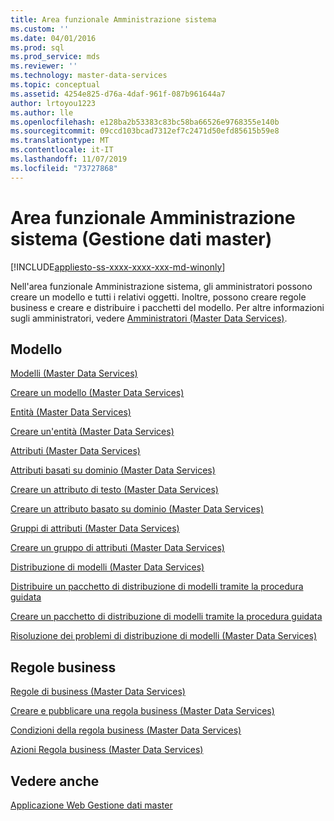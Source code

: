 ```yaml
---
title: Area funzionale Amministrazione sistema
ms.custom: ''
ms.date: 04/01/2016
ms.prod: sql
ms.prod_service: mds
ms.reviewer: ''
ms.technology: master-data-services
ms.topic: conceptual
ms.assetid: 4254e825-d76a-4daf-961f-087b961644a7
author: lrtoyou1223
ms.author: lle
ms.openlocfilehash: e128ba2b53383c83bc58ba66526e9768355e140b
ms.sourcegitcommit: 09ccd103bcad7312ef7c2471d50efd85615b59e8
ms.translationtype: MT
ms.contentlocale: it-IT
ms.lasthandoff: 11/07/2019
ms.locfileid: "73727868"
---
```

# <a name="system-administration-functional-area-master-data-manager"></a>Area funzionale Amministrazione sistema (Gestione dati master)

[!INCLUDE[appliesto-ss-xxxx-xxxx-xxx-md-winonly](../includes/appliesto-ss-xxxx-xxxx-xxx-md-winonly.md)]

  Nell'area funzionale Amministrazione sistema, gli amministratori possono creare un modello e tutti i relativi oggetti. Inoltre, possono creare regole business e creare e distribuire i pacchetti del modello. Per altre informazioni sugli amministratori, vedere [Amministratori &#40;Master Data Services&#41;](../master-data-services/administrators-master-data-services.md).  
  
## <a name="model"></a>Modello  
 [Modelli &#40;Master Data Services&#41;](../master-data-services/models-master-data-services.md)  
  
 [Creare un modello &#40;Master Data Services&#41;](../master-data-services/create-a-model-master-data-services.md)  
  
 [Entità &#40;Master Data Services&#41;](../master-data-services/entities-master-data-services.md)  
  
 [Creare un'entità &#40;Master Data Services&#41;](../master-data-services/create-an-entity-master-data-services.md)  
  
 [Attributi &#40;Master Data Services&#41;](../master-data-services/attributes-master-data-services.md)  
  
 [Attributi basati su dominio &#40;Master Data Services&#41;](../master-data-services/domain-based-attributes-master-data-services.md)  
  
 [Creare un attributo di testo &#40;Master Data Services&#41;](../master-data-services/create-a-text-attribute-master-data-services.md)  
  
 [Creare un attributo basato su dominio &#40;Master Data Services&#41;](../master-data-services/create-a-domain-based-attribute-master-data-services.md)  
  
 [Gruppi di attributi &#40;Master Data Services&#41;](../master-data-services/attribute-groups-master-data-services.md)  
  
 [Creare un gruppo di attributi &#40;Master Data Services&#41;](../master-data-services/create-an-attribute-group-master-data-services.md)  
  
 [Distribuzione di modelli &#40;Master Data Services&#41;](../master-data-services/deploying-models-master-data-services.md)  
  
 [Distribuire un pacchetto di distribuzione di modelli tramite la procedura guidata](../master-data-services/deploy-a-model-deployment-package-by-using-the-wizard.md)  
  
 [Creare un pacchetto di distribuzione di modelli tramite la procedura guidata](../master-data-services/create-a-model-deployment-package-by-using-the-wizard.md)  
  
 [Risoluzione dei problemi di distribuzione di modelli (Master Data Services)](https://social.technet.microsoft.com/wiki/contents/articles/troubleshooting-model-deployment-master-data-services.aspx)  
  
## <a name="business-rules"></a>Regole business  
 [Regole di business &#40;Master Data Services&#41;](../master-data-services/business-rules-master-data-services.md)  
  
 [Creare e pubblicare una regola business &#40;Master Data Services&#41;](../master-data-services/create-and-publish-a-business-rule-master-data-services.md)  
  
 [Condizioni della regola business &#40;Master Data Services&#41;](../master-data-services/business-rule-conditions-master-data-services.md)  
  
 [Azioni Regola business &#40;Master Data Services&#41;](../master-data-services/business-rule-actions-master-data-services.md)  
  
## <a name="see-also"></a>Vedere anche  
 [Applicazione Web Gestione dati master](../master-data-services/master-data-manager-web-application.md)  
  
  
